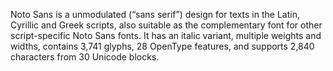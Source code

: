 Noto Sans is a unmodulated (“sans serif”) design for texts in the Latin, Cyrillic and Greek scripts, also suitable as the complementary font for other script-specific Noto Sans fonts. It has an italic variant, multiple weights and widths, contains 3,741 glyphs, 28 OpenType features, and supports 2,840 characters from 30 Unicode blocks.